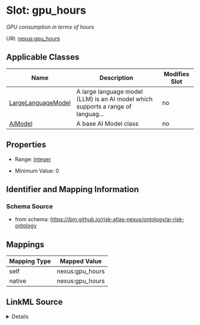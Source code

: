 

# Slot: gpu_hours


_GPU consumption in terms of hours_





URI: [nexus:gpu_hours](https://ibm.github.io/risk-atlas-nexus/ontology/gpu_hours)



<!-- no inheritance hierarchy -->





## Applicable Classes

| Name | Description | Modifies Slot |
| --- | --- | --- |
| [LargeLanguageModel](LargeLanguageModel.md) | A large language model (LLM) is an AI model which supports a range of languag... |  no  |
| [AiModel](AiModel.md) | A base AI Model class |  no  |







## Properties

* Range: [Integer](Integer.md)

* Minimum Value: 0





## Identifier and Mapping Information







### Schema Source


* from schema: https://ibm.github.io/risk-atlas-nexus/ontology/ai-risk-ontology




## Mappings

| Mapping Type | Mapped Value |
| ---  | ---  |
| self | nexus:gpu_hours |
| native | nexus:gpu_hours |




## LinkML Source

<details>
```yaml
name: gpu_hours
description: GPU consumption in terms of hours
from_schema: https://ibm.github.io/risk-atlas-nexus/ontology/ai-risk-ontology
rank: 1000
alias: gpu_hours
domain_of:
- AiModel
range: integer
minimum_value: 0

```
</details>